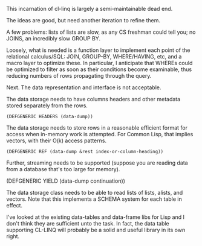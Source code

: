 This incarnation of cl-linq is largely a semi-maintainable dead end. 

The ideas are good, but need another iteration to refine them.

A few problems: lists of lists are slow, as any CS freshman could tell you; no JOINS, an incredibly slow GROUP BY.

Loosely, what is needed is a function layer to implement each point of the relational calculus/SQL: JOIN, GROUP-BY, 
WHERE/HAVING, etc, and a macro layer to optimize these.  In particular, I anticipate that WHEREs could be 
optimized to filter as soon as their conditions become examinable, thus reducing numbers of rows propagating through
the query.

Next. The data representation and interface is not acceptable.

The data storage needs to have columns headers and other metadata stored separately from the rows. 

    (DEFGENERIC HEADERS (data-dump)) 

The data storage needs to store rows in a reasonable efficient format for access when in-memory work is attempted. 
For Common Lisp, that implies vectors, with their O(k) access patterns.

    (DEFGENERIC REF (data-dump &rest index-or-column-heading))
  
  
Further, streaming needs to be supported (suppose you are reading data from a database that's too large for memory).


   (DEFGENERIC YIELD (data-dump continuation))
   
   

The data storage class needs to be able to read lists of lists, alists, and vectors.  Note that this implements a
SCHEMA system for each table in effect.  


I've looked at the existing data-tables and data-frame libs for Lisp and I don't think they are sufficient unto the task.
In fact, the data table supporting CL-LINQ will probably be a solid and useful library in its own right.
